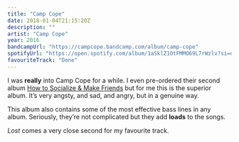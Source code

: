 ```yaml
---
title: "Camp Cope"
date: 2018-01-04T21:15:20Z
description: ""
artist: "Camp Cope"
year: 2016
bandcampUrl: "https://campcope.bandcamp.com/album/camp-cope"
spotifyUrl: "https://open.spotify.com/album/1aSklZ1OtFMMO69L7rWzlv?si=dQ8Rm0N5Q5m_ju0En4LoBg "
favouriteTrack: "Done"
---
```


I was **really** into Camp Cope for a while. I even pre-ordered their second album [How to Socialize & Make Friends](https://campcope.bandcamp.com/album/how-to-socialise-make-friends-3) but for me this is the superior album. It’s very angsty, and sad, and angry, but in a genuine way.

This album also contains some of the most effective bass lines in any album. Seriously, they’re not complicated but they add **loads** to the songs.

<cite>Lost</cite> comes a very close second for my favourite track.
